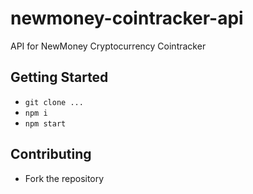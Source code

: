 # newmoney-cointracker-api
API for NewMoney Cryptocurrency Cointracker

## Getting Started
- ```git clone ...```
- ```npm i```
- ```npm start```

## Contributing
- Fork the repository

